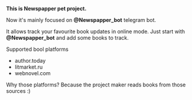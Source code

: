 <b>This is Newspapper pet project.</b>

Now it's mainly focused on <b>@Newspapper_bot</b> telegram bot.

It allows track your favourite book updates in online mode.
Just start with <b>@Newspapper_bot</b> and add some books to track.

Supported bool platforms
  * author.today
  * litmarket.ru
  * webnovel.com
  
Why those platforms? Because the project maker reads books from those sources :)
